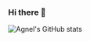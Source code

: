 ### Hi there 👋

![Agnel's GitHub stats](https://github-readme-stats.vercel.app/api?username=agnelnieves&count_private=true&theme=dark&show_icons=true)

<!--
**agnelnieves/agnelnieves** is a ✨ _special_ ✨ repository because its `README.md` (this file) appears on your GitHub profile.
**Reference** 
https://github.com/anuraghazra/github-readme-stats
https://towardsdatascience.com/build-a-stunning-readme-for-your-github-profile-9b80434fe5d7

Here are some ideas to get you started:

- 🔭 I’m currently working on ...
- 🌱 I’m currently learning ...
- 👯 I’m looking to collaborate on ...
- 🤔 I’m looking for help with ...
- 💬 Ask me about ...
- 📫 How to reach me: ...
- 😄 Pronouns: ...
- ⚡ Fun fact: ...
-->
